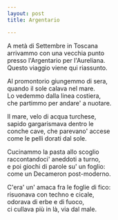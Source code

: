 ```yaml
---
layout: post
title: Argentario

---
```


A metà di Settembre in Toscana  
arrivammo con una vecchia punto   
presso l'Argentario per l'Aureliana.  
Questo viaggio viene qui riassunto.  

Al promontorio giungemmo di sera,  
quando il sole calava nel mare.  
Lo vedemmo dalla linea costiera,  
che partimmo per andare' a nuotare.  

Il mare, velo di acqua turchese,  
sapido gargarismava dentro le  
conche cave, che parevano' accese  
come le pelli dorati dal sole.    

Cucinammo la pasta allo scoglio   
raccontandoci' aneddoti a turno,  
e poi giochi di parole su' un foglio:  
come un Decameron post-moderno.  

C'era' un' amaca fra le foglie di fico:  
risuonava con techno e cicale,  
odorava di erbe e di fuoco,  
ci cullava più in là, via dal male.  
